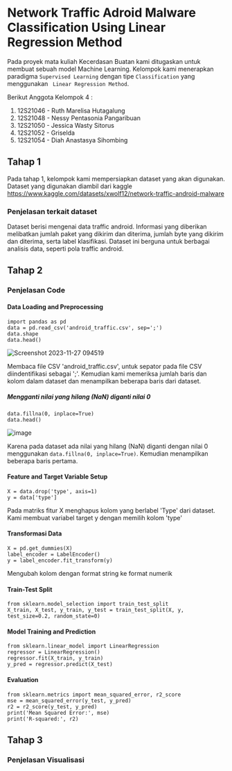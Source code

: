 # Network Traffic Adroid Malware Classification Using Linear Regression Method

Pada proyek mata kuliah Kecerdasan Buatan kami ditugaskan untuk membuat sebuah model Machine Learning. Kelompok kami menerapkan paradigma ```Supervised Learning``` dengan tipe ```Classification``` yang menggunakan ``` Linear Regression Method```.

Berikut Anggota Kelompok 4 :
1. 12S21046 - Ruth Marelisa Hutagalung
2. 12S21048 - Nessy Pentasonia Pangaribuan
3. 12S21050 - Jessica Wasty Sitorus
4. 12S21052 - Griselda
5. 12S21054 - Diah Anastasya Sihombing

## Tahap 1
Pada tahap 1, kelompok kami mempersiapkan dataset yang akan digunakan. Dataset yang digunakan diambil dari kaggle <br />
https://www.kaggle.com/datasets/xwolf12/network-traffic-android-malware 

### Penjelasan terkait dataset
Dataset berisi mengenai data traffic android. Informasi yang diberikan melibatkan jumlah paket yang dikirim dan diterima, jumlah byte yang dikirim dan diterima, serta label klasifikasi. Dataset ini berguna untuk berbagai analisis data, seperti pola traffic android.

## Tahap 2

### Penjelasan Code
#### Data Loading and Preprocessing

```import pandas as pd``` <br /> 
```data = pd.read_csv('android_traffic.csv', sep=';')``` <br />
```data.shape``` <br />
```data.head()```

![Screenshot 2023-11-27 094519](https://github.com/Griselda20/Malware-Classification-using-Linear-Regression-Method/assets/89493421/8ab1bd02-ae6b-4e01-be83-d2f20eb1bfdb)

Membaca file CSV 'android_traffic.csv', untuk sepator pada file CSV diindentifikasi sebagai ';'. Kemudian kami memeriksa jumlah baris dan kolom dalam dataset dan menampilkan beberapa baris dari dataset.

##### Mengganti nilai yang hilang (NaN) diganti nilai 0

```data.fillna(0, inplace=True)``` <br />
```data.head()``` <br />

![image](https://github.com/Griselda20/Malware-Classification-using-Linear-Regression-Method/assets/89493421/ad8274fc-f78a-49c5-9200-8b1f52311c81)

Karena pada dataset ada nilai yang hilang (NaN) diganti dengan nilai 0 menggunakan ```data.fillna(0, inplace=True)```. Kemudian menampilkan beberapa baris pertama.

#### Feature and Target Variable Setup
```X = data.drop('type', axis=1)```<br />
```y = data['type']```<br />

Pada matriks fitur X menghapus kolom yang berlabel 'Type' dari dataset. Kami membuat variabel target y dengan memilih kolom 'type'

#### Transformasi Data
```X = pd.get_dummies(X) ``` <br />
``` label_encoder = LabelEncoder() ``` <br />
```y = label_encoder.fit_transform(y)```

Mengubah kolom dengan format string ke format numerik

#### Train-Test Split

```from sklearn.model_selection import train_test_split```<br />
```X_train, X_test, y_train, y_test = train_test_split(X, y, test_size=0.2, random_state=0)```

#### Model Training and Prediction

```from sklearn.linear_model import LinearRegression```<br />
```regressor = LinearRegression()```<br />
```regressor.fit(X_train, y_train)```<br />
```y_pred = regressor.predict(X_test)```

#### Evaluation
```from sklearn.metrics import mean_squared_error, r2_score```<br />
```mse = mean_squared_error(y_test, y_pred)```<br />
```r2 = r2_score(y_test, y_pred)```<br />
```print('Mean Squared Error:', mse)```<br />
```print('R-squared:', r2)```

## Tahap 3
### Penjelasan Visualisasi
